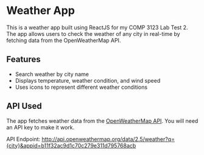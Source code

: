 # Weather App

This is a weather app built using ReactJS for my COMP 3123 Lab Test 2. The app allows users to check the weather of any city in real-time by fetching data from the OpenWeatherMap API.

## Features
- Search weather by city name
- Displays temperature, weather condition, and wind speed
- Uses icons to represent different weather conditions

## API Used
The app fetches weather data from the [OpenWeatherMap API](https://openweathermap.org/weather-conditions). You will need an API key to make it work.

API Endpoint:
http://api.openweathermap.org/data/2.5/weather?q={city}&appid=b11f32ac9d1c70c279e311d795768acb